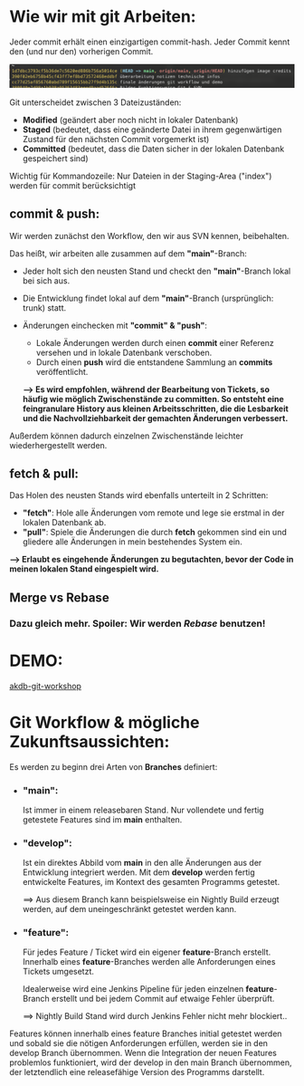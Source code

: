 # Wie wir mit git Arbeiten:

Jeder commit erhält einen einzigartigen commit-hash. Jeder Commit kennt den (und nur den) vorherigen Commit.

![img.png](images/git-history.png)

Git unterscheidet zwischen 3 Dateizuständen:
  - **Modified** (geändert aber noch nicht in lokaler Datenbank)
  - **Staged** (bedeutet, dass eine geänderte Datei in ihrem gegenwärtigen Zustand für den nächsten
Commit vorgemerkt ist)
  - **Committed** (bedeutet, dass die Daten sicher in der lokalen Datenbank gespeichert sind)

Wichtig für Kommandozeile: Nur Dateien in der Staging-Area ("index") werden für commit berücksichtigt


## commit & push:
Wir werden zunächst den Workflow, den wir aus SVN kennen, beibehalten.

Das heißt, wir arbeiten alle zusammen auf dem **"main"**-Branch:

* Jeder holt sich den neusten Stand und checkt den **"main"**-Branch lokal bei sich aus.
* Die Entwicklung findet lokal auf dem **"main"**-Branch (ursprünglich: trunk) statt.
* Änderungen einchecken mit **"commit" & "push"**:
    - Lokale Änderungen werden durch einen **commit** einer Referenz versehen und in lokale Datenbank verschoben.
    - Durch einen **push** wird die entstandene Sammlung an **commits** veröffentlicht.
    
    **--> Es wird empfohlen, während der Bearbeitung von Tickets, so häufig wie möglich Zwischenstände zu committen. So entsteht eine feingranulare History aus kleinen Arbeitsschritten, die die Lesbarkeit und die Nachvollziehbarkeit der gemachten Änderungen verbessert.**

Außerdem können dadurch einzelnen Zwischenstände leichter wiederhergestellt werden.

## fetch & pull:
Das Holen des neusten Stands wird ebenfalls unterteilt in 2 Schritten:
* **"fetch"**: Hole alle Änderungen vom remote und lege sie erstmal in der lokalen Datenbank ab.
* **"pull"**: Spiele die Änderungen die durch **fetch** gekommen sind ein und gliedere alle Änderungen in mein bestehendes System ein.

**--> Erlaubt es eingehende Änderungen zu begutachten, bevor der Code in meinen lokalen Stand eingespielt wird.**
    
## Merge vs Rebase
### Dazu gleich mehr. Spoiler: Wir werden _Rebase_ benutzen! 

# DEMO:
[akdb-git-workshop](https://github.com/drzzlx/akdb-workshop-git)

# Git Workflow & mögliche Zukunftsaussichten:
Es werden zu beginn drei Arten von **Branches** definiert:

* ### **"main"**: 
    Ist immer in einem releasebaren Stand. Nur vollendete und fertig getestete Features sind im **main** enthalten.

* ### **"develop"**: 
    Ist ein direktes Abbild vom **main** in den alle Änderungen aus der Entwicklung integriert werden. Mit dem **develop** werden fertig entwickelte Features, im Kontext des gesamten Programms getestet. 

    ==> Aus diesem Branch kann beispielsweise ein Nightly Build erzeugt werden, auf dem uneingeschränkt getestet werden kann.

* ### **"feature"**: 
    Für jedes Feature / Ticket wird ein eigener **feature**-Branch erstellt. Innerhalb eines **feature**-Branches werden alle Anforderungen eines Tickets umgesetzt. 
    
    Idealerweise wird eine Jenkins Pipeline für jeden einzelnen **feature**-Branch erstellt und bei jedem Commit auf etwaige Fehler überprüft. 

    ==> Nightly Build Stand wird durch Jenkins Fehler nicht mehr blockiert.. 

Features können innerhalb eines feature Branches initial getestet werden und sobald sie die nötigen Anforderungen erfüllen, werden sie in den develop Branch übernommen. Wenn die Integration der neuen Features problemlos funktioniert, wird der develop in den main Branch übernommen, der letztendlich eine releasefähige Version des Programms darstellt.
